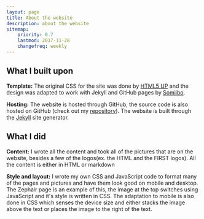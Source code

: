 ```yaml
---
layout: page
title: About the website
description: about the website
sitemap:
    priority: 0.7
    lastmod: 2017-11-28
    changefreq: weekly
---
```

## What I built upon
<b>Template:</b> The original CSS for the site was done by <a href = "https://html5up.net">HTML5 UP</a> and the design was adapted to work with Jekyll and GitHub pages by <a href = "https://somiibo.com">Somiibo</a>.

<b>Hosting:</b> The website is hosted through GitHub, the source code is also hosted on GitHub (check out my <a href = "https://github.com/zapeterson16/zapeterson16.github.io">repository</a>). The website is built through the <a href = "https://jekyllrb.com">Jekyll</a> site generator.

## What I did

<b>Content:</b> I wrote all the content and took all of the pictures that are on the website, besides a few of the logos(ex. the HTML and the FIRST logos). All the content is either in HTML or markdown

<b>Style and layout:</b> I wrote my own CSS and JavaScript code to format many of the pages and pictures and have them look good on mobile and desktop. The Zephair page is an example of this, the image at the top switches using JavaScript and it's style is written in CSS.
The adaptation to mobile is also done in CSS which senses the device size and either stacks the image above the text or places the
image to the right of the text.
